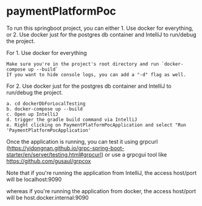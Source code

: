 # paymentPlatformPoc

To run this springboot project, you can either 1. Use docker for everything, or 2. Use docker just for the postgres db container and IntelliJ to run/debug the project.

For 1. Use docker for everything 

    Make sure you're in the project's root directory and run `docker-compose up --build`
    If you want to hide console logs, you can add a "-d" flag as well.

For 2. Use docker just for the postgres db container and IntelliJ to run/debug the project. 

    a. cd dockerDbForLocalTesting
    b. docker-compose up --build
    c. Open up IntelliJ
    d. trigger the gradle build command via IntelliJ
    e. Right clicking on PaymentPlatformPocApplication and select "Run 'PaymentPlatformPocApplication'

Once the application is running, you can test it using grpcurl (https://yidongnan.github.io/grpc-spring-boot-starter/en/server/testing.html#grpcurl)
or use a grpcgui tool like https://github.com/gusaul/grpcox

Note that if you're running the application from IntelliJ, the access host/port will be localhost:9090

whereas if you're running the application from docker, the access host/port will be host.docker.internal:9090
